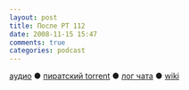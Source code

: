```yaml
---
layout: post
title: После РТ 112
date: 2008-11-15 15:47
comments: true
categories: podcast
---
```

[аудио](http://cdn.radio-t.com/rt112post.mp3) ● [пиратский torrent](http://pirates.radio-t.com/torrents/rt112post.mp3.torrent) ● [лог чата](http://chat.radio-t.com/logs/radio-t-112.html) ● [wiki](http://wiki.radio-t.com/%D0%9F%D0%BE%D1%81%D0%BB%D0%B5_%D0%A0%D0%A2_112)<audio src="http://cdn.radio-t.com/rt112post.mp3" preload="none">
